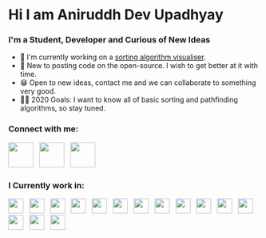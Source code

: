 
# Hi I am Aniruddh Dev Upadhyay



### I'm a Student, Developer and Curious of New Ideas



- 🎊 I'm currently working on a [sorting algorithm visualiser][visualiser].
- 🎇 New to posting code on the open-source. I wish to get better at it with time.
- 😁 Open to new ideas, contact me and we can collaborate to something very good.
- 👨‍🎓 2020 Goals: I want to know all of basic sorting and pathfinding algorithms, so stay tuned.



### Connect with me:
[<img width="50px" src="https://www.vectorico.com/download/social_media/youtube-dark-square.png"/>][youtube]&nbsp;&nbsp;
[<img width="50px" src="https://assets.stickpng.com/images/5ecec78673e4440004f09e77.png"/>][instagram]&nbsp;&nbsp;
[<img width="50px" src="https://www.flaticon.com/svg/static/icons/svg/38/38669.svg"/>][linkedin]

### I Currently work in:
<img width="30px" src="https://cdn0.iconfinder.com/data/icons/machine-learning-outline/60/012_Computer_Thoughts-512.png"/>&nbsp;&nbsp;
<img width="30px" src="https://user-images.githubusercontent.com/42747200/46140125-da084900-c26d-11e8-8ea7-c45ae6306309.png"/>&nbsp;&nbsp;
<img width="30px" src="https://images.vexels.com/media/users/3/166179/isolated/preview/b83d6b47a9502dfaf535087627a8bf96-c-programming-language-icon-by-vexels.png"/>&nbsp;&nbsp;
<img width="30px" src="https://img.icons8.com/fluent/48/000000/visual-studio-code-2019.png"/>&nbsp;&nbsp;
<img width="30px" src="https://img.icons8.com/color/48/000000/html-5.png"/>&nbsp;&nbsp;
<img width="30px" src="https://cdn2.iconfinder.com/data/icons/social-icon-3/512/social_style_3_css3-512.png"/>&nbsp;&nbsp;
<img width="30px" src="https://cdn3.iconfinder.com/data/icons/logos-and-brands-adobe/512/288_Sass-512.png"/>&nbsp;&nbsp;
<img width="30px" src="https://www.freepnglogos.com/uploads/javascript-png/javascript-vector-logo-yellow-png-transparent-javascript-vector-12.png"/>&nbsp;&nbsp;
<img width="30px" src="https://cdn.iconscout.com/icon/free/png-512/react-1-282599.png"/>&nbsp;&nbsp;
<img width="30px" src="https://i.pinimg.com/originals/4e/74/7c/4e747c82368d9681b75d54f56319dae7.png"/>&nbsp;&nbsp;
<img width="30px" src="https://cdn.icon-icons.com/icons2/2108/PNG/512/java_icon_130901.png"/>&nbsp;&nbsp;
<img width="30px" src="https://img.icons8.com/color/48/000000/pycharm.png"/>&nbsp;&nbsp;
<img width="30px" src="https://cdn3.iconfinder.com/data/icons/logos-and-brands-adobe/512/267_Python-512.png"/>&nbsp;&nbsp;
<img width="30px" src="https://upload.wikimedia.org/wikipedia/commons/thumb/9/98/Apache_NetBeans_Logo.svg/666px-Apache_NetBeans_Logo.svg.png"/>&nbsp;&nbsp;
<img width="30px" src="https://img.icons8.com/color/48/000000/blender-3d.png"/>&nbsp;&nbsp;




[visualiser]:https://github.com/aniruddh622003/JS-Visual-Sorting
[youtube]: https://www.youtube.com/c/AniruddhUpadhyay2003
[instagram]: https://www.instagram.com/dieharddroid/
[linkedin]: https://www.linkedin.com/in/aniruddh-upadhyay-978786197/

